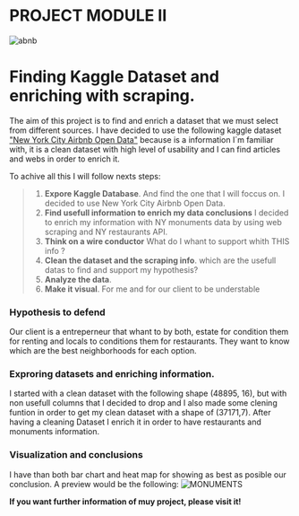 # PROJECT MODULE II

![abnb](Images/map.jpg)

# Finding Kaggle Dataset and enriching with scraping.
The aim of this project is to find and enrich a dataset that we must select from different sources. I have decided to use the following kaggle dataset ["New York City Airbnb Open Data"](https://www.kaggle.com/dgomonov/new-york-city-airbnb-open-data) because is a information I´m familiar with, it is a clean dataset with high level of usability and  I can find articles and webs in order to enrich it.

To achive all this I will follow nexts steps:
>1. **Expore Kaggle Database**. And find the one that I will foccus on. I decided to use New York City Airbnb Open Data.
>2. **Find usefull information to enrich my data conclusions** I decided to enrich my information with NY monuments data by using web scraping and NY restaurants API.
>2. **Think on a wire conductor**  What do I whant to support whith THIS info ?
>3. **Clean the dataset and the scraping info**. which are the usefull datas to find and support my hypothesis?
>4. **Analyze the data**. 
>5. **Make it visual**. For me and for our client to be understable

### Hypothesis to defend
Our client is a entreperneur that whant to by both, estate for condition them for renting and locals to conditions them for restaurants. 
They want to know which are the best neighborhoods for each option.

### Exproring datasets and enriching information.
I started with a clean dataset with the following shape (48895, 16), but with non usefull columns that I decided to drop and I also made some clening funtion in order to get my clean dataset with a shape of (37171,7).
After having a cleaning Dataset I enrich it in order to have restaurants and monuments information.



### Visualization and conclusions
I have than both bar chart and heat map for showing as best as posible our conclusion. A preview would be the following:
![MONUMENTS](https://github.com/Marina-Diez/MARINA-DIEZ--Hey-I-am-a-data-analyst--/tree/master/Output/map_1.jpg)

**If you want further information of muy project, please visit it!**